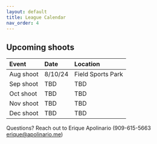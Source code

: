 ```yaml
---
layout: default
title: League Calendar
nav_order: 4
---
```


## Upcoming shoots

| Event | Date | Location|
|:------|:-----|:--------|
|Aug shoot | 8/10/24 | Field Sports Park |
|Sep shoot | TBD | TBD |
|Oct shoot | TBD | TBD |
|Nov shoot | TBD | TBD |
|Dec shoot | TBD | TBD |

Questions? Reach out to Erique Apolinario (909-615-5663 erique@apolinario.me)
